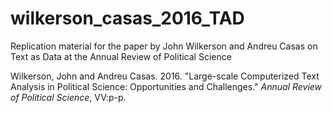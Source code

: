 # wilkerson_casas_2016_TAD
Replication material for the paper by John Wilkerson and Andreu Casas on Text as Data at the Annual Review of Political Science

Wilkerson, John and Andreu Casas. 2016. "Large-scale Computerized Text Analysis in Political Science: Opportunities and Challenges." *Annual Review of Political Science*, VV:p-p.
